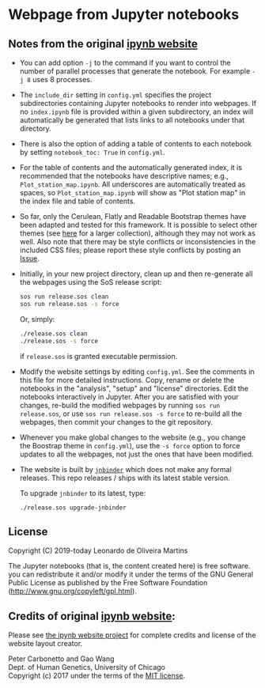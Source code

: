 # Webpage from Jupyter notebooks

## Notes from the original [ipynb website](https://stephenslab.github.io/ipynb-website)

+ You can add option `-j` to the command if you want to control the 
  number of parallel processes that generate the notebook. For example
  `-j 8` uses 8 processes.

+ The `include_dir` setting in `config.yml` specifies the project
  subdirectories containing Jupyter notebooks to render into
  webpages. If no `index.ipynb` file is provided within a given
  subdirectory, an index will automatically be generated that lists
  links to all notebooks under that directory.

+ There is also the option of adding a table of contents to each
  notebook by setting `notebook_toc: True` in `config.yml`.

+ For the table of contents and the automatically generated index, it
  is recommended that the notebooks have descriptive names; e.g.,
  `Plot_station_map.ipynb`. All underscores are automatically treated
  as spaces, so `Plot_station_map.ipynb` will show as "Plot station
  map" in the index file and table of contents.

+ So far, only the Cerulean, Flatly and Readable Bootstrap themes have
  been adapted and tested for this framework. It is possible to select
  other themes (see [here](https://bootswatch.com) for a larger
  collection), although they may not work as well. Also note that
  there may be style conflicts or inconsistencies in the included CSS
  files; please report these style conflicts by posting an
  [Issue](https://github.com/stephenslab/ipynb-website/issues).

+ Initially, in your new project directory, clean up and then re-generate all the webpages using the SoS release script:

   ```bash
   sos run release.sos clean
   sos run release.sos -s force
   ```

   Or, simply:

   ```bash
   ./release.sos clean
   ./release.sos -s force
   ```
   if `release.sos` is granted executable permission.

+ Modify the website settings by editing `config.yml`. See the
  comments in this file for more detailed instructions. 
  Copy, rename or delete the notebooks in the "analysis", "setup"
  and "license" directories. Edit the notebooks interactively in Jupyter.
  After you are satisfied with your changes, re-build the modified
  webpages by running `sos run release.sos`, or use
  `sos run release.sos -s force` to re-build all the webpages,
  then commit your changes to the git repository.

+ Whenever you make global changes to the website (e.g., you change
  the Boostrap theme in `config.yml`), use the `-s force` option to force
  updates to all the webpages, not just the ones that have been modified.

+ The website is built by [`jnbinder`](https://github.com/vatlab/jnbinder)
  which does not make any formal releases. This repo releases / ships with
  its latest stable version.
  
  To upgrade `jnbinder` to its latest, type:
  ```
  ./release.sos upgrade-jnbinder
  ```
## License
Copyright (C) 2019-today Leonardo de Oliveira Martins

The Jupyter notebooks (that is, the content created here) is free software.
you can redistribute it and/or modify it under the terms of the GNU General Public License as published by the Free Software Foundation (http://www.gnu.org/copyleft/gpl.html).

## Credits of original [ipynb website](https://stephenslab.github.io/ipynb-website):
Please see [the ipynb website project](https://github.com/stephenslab/ipynb-website#credits) for complete credits and
license of the website layout creator. 

Peter Carbonetto and Gao Wang<br>
Dept. of Human Genetics, University of Chicago<br>
Copyright (c) 2017 under the terms of the [MIT license](https://opensource.org/licenses/MIT).
